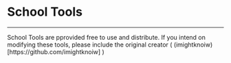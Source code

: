 # School Tools
<hr/>
School Tools are pprovided free to use and distribute.
If you intend on modifying these tools, please include the original creator ( (imightknoiw)[https://github.com/imightknoiw] )
